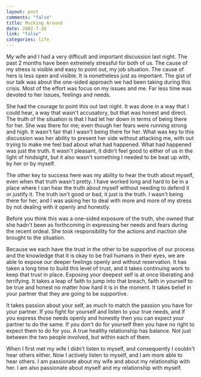 ```yaml
--- 
layout: post
comments: "false"
title: Mucking Around
date: 2002-7-26
link: "false"
categories: life
---
```

My wife and I had a very difficult and important discussion last night. The past 2 months have been extremely stressful for both of us. The cause of my stress is visible and easy to point out, my job situation. The cause of hers is less open and visible. It is nonetheless just as important. The gist of our talk was about the one-sided approach we had been taking during this crisis. Most of the effort was focus on my issues and me. Far less time was devoted to her issues, feelings and needs.

She had the courage to point this out last night. It was done in a way that I could hear, a way that wasn't accusatory, but that was honest and direct. The truth of the situation is that I had let her down in terms of being there for her. She was there for me; even though her fears were running strong and high. It wasn't fair that I wasn't being there for her. What was key to this discussion was her ability to present her side without attacking me, with out trying to make me feel bad about what had happened. What had happened was just the truth. It wasn't pleasant, it didn't feel good to either of us in the light of hindsight, but it also wasn't something I needed to be beat up with, by her or by myself.

The other key to success here was my ability to hear the truth about myself, even when that truth wasn't pretty. I have worked long and hard to be in a place where I can hear the truth about myself without needing to defend it or justify it. The truth isn't good or bad, it just is the truth. I wasn't being there for her, and I was asking her to deal with more and more of my stress by not dealing with it openly and honestly.

Before you think this was a one-sided exposure of the truth, she owned that she hadn't been as forthcoming in expressing her needs and fears during the recent ordeal. She took responsibility for the actions and inaction she brought to the situation.

Because we each have the trust in the other to be supportive of our process and the knowledge that it is okay to be frail humans in their eyes, we are able to expose our deeper feelings openly and without reservation. It has taken a long time to build this level of trust, and it takes continuing work to keep that trust in place. Exposing your deepest self is at once liberating and terrifying. It takes a leap of faith to jump into that breach, faith in yourself to be true and honest no matter how hard it is in the moment. It takes belief in your partner that they are going to be supportive.

It takes passion about your self, as much to match the passion you have for your partner. If you fight for yourself and listen to your true needs, and if you express those needs openly and honestly then you can expect your partner to do the same. If you don't do for yourself then you have no right to expect them to do for you. A true healthy relationship has balance. Not just between the two people involved, but within each of them.

When I first met my wife I didn't listen to myself, and consequently I couldn't hear others either. Now I actively listen to myself, and I am more able to hear others. I am passionate about my wife and about my relationship with her. I am also passionate about myself and my relationship with myself.
